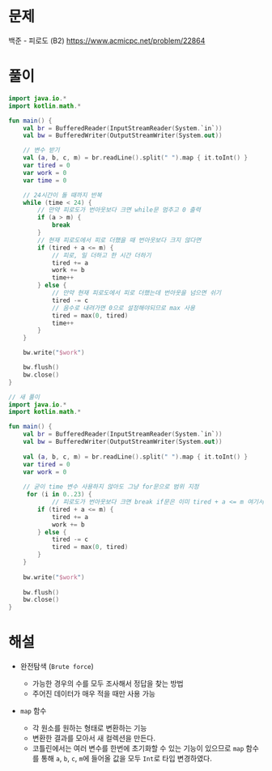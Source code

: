 # 문제
백준 - 피로도 (B2)
https://www.acmicpc.net/problem/22864


# 풀이

```Kotlin
import java.io.*
import kotlin.math.*

fun main() {
    val br = BufferedReader(InputStreamReader(System.`in`))
    val bw = BufferedWriter(OutputStreamWriter(System.out))

    // 변수 받기
    val (a, b, c, m) = br.readLine().split(" ").map { it.toInt() }
    var tired = 0
    var work = 0
    var time = 0

    // 24시간이 돌 때까지 반복
    while (time < 24) {
        // 만약 피로도가 번아웃보다 크면 while문 멈추고 0 출력
        if (a > m) {
            break
        }
        // 현재 피로도에서 피로 더했을 때 번아웃보다 크지 않다면
        if (tired + a <= m) {
            // 피로, 일 더하고 한 시간 더하기
            tired += a
            work += b
            time++
        } else {
            // 만약 현재 피로도에서 피로 더했는데 번아웃을 넘으면 쉬기
            tired -= c
            // 음수로 내려가면 0으로 설정해야되므로 max 사용
            tired = max(0, tired)
            time++
        }
    }

    bw.write("$work")

    bw.flush()
    bw.close()
}
```

```kotlin
// 새 풀이
import java.io.*
import kotlin.math.*

fun main() {
    val br = BufferedReader(InputStreamReader(System.`in`))
    val bw = BufferedWriter(OutputStreamWriter(System.out))
    
    val (a, b, c, m) = br.readLine().split(" ").map { it.toInt() }
    var tired = 0
    var work = 0
    
    // 굳이 time 변수 사용하지 않아도 그냥 for문으로 범위 지정
     for (i in 0..23) {
		    // 피로도가 번아웃보다 크면 break if문은 이미 tired + a <= m 여기서 걸러지므로 필요없는 문장
        if (tired + a <= m) {
            tired += a
            work += b
        } else {
            tired -= c
            tired = max(0, tired)
        }
    }
   
    bw.write("$work")
    
    bw.flush()
    bw.close()
}
```

# 해설
* 완전탐색 (`Brute force`)
    * 가능한 경우의 수를 모두 조사해서 정답을 찾는 방법
    * 주어진 데이터가 매우 적을 때만 사용 가능

* `map` 함수
    * 각 원소를 원하는 형태로 변환하는 기능
    * 변환한 결과를 모아서 새 컬렉션을 만든다.
    * 코틀린에서는 여러 변수를 한번에 초기화할 수 있는 기능이 있으므로 `map` 함수를 통해 `a`, `b`, `c`, `m`에 들어올 값을 모두 `Int`로 타입 변경하였다.
